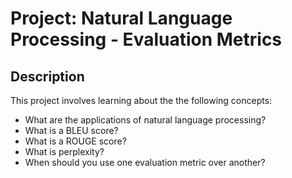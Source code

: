 # Project: Natural Language Processing - Evaluation Metrics

## Description
This project involves learning about the the following concepts:

 * What are the applications of natural language processing?
 * What is a BLEU score?
 * What is a ROUGE score?
 * What is perplexity?
 * When should you use one evaluation metric over another?
